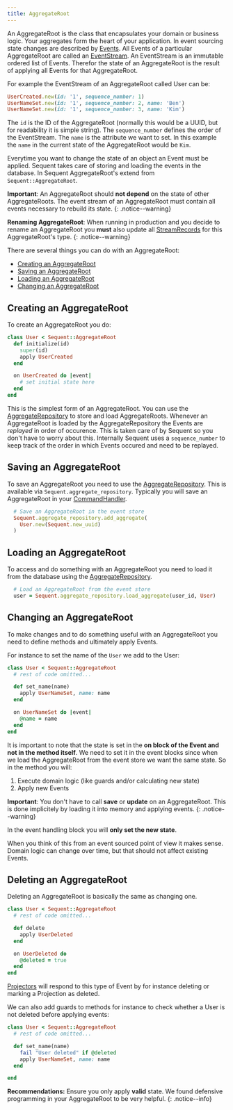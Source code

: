 ```yaml
---
title: AggregateRoot
---
```


An AggregateRoot is the class that encapsulates your domain or business logic. Your aggregates form the heart of your application.
In event sourcing state changes are described by [Events](event.html). All Events of a particular AggregateRoot are called an [EventStream](event_stream.html). An EventStream is an immutable ordered list of Events.
Therefor the state of an AggregateRoot is the result of applying all Events for that AggregateRoot.

For example the EventStream of an AggregateRoot called User can be:
```ruby
UserCreated.new(id: '1', sequence_number: 1)
UserNameSet.new(id: '1', sequence_number: 2, name: 'Ben')
UserNameSet.new(id: '1', sequence_number: 3, name: 'Kim')
```

The `id` is the ID of the AggregateRoot (normally this would be a UUID, but for readability it is simple string). The `sequence_number` defines the order of the EventStream. The `name` is the attribute we want to set. In this example the `name` in the current state of the AggregateRoot would be `Kim`.

Everytime you want to change the state of an object an Event must be applied. Sequent takes care of storing and
loading the events in the database. In Sequent AggregateRoot's extend from `Sequent::AggregateRoot`.

**Important**: An AggregateRoot should **not depend** on the state of other AggregateRoots. The event stream
of an AggregateRoot must contain all events necessary to rebuild its state.
{: .notice--warning}

**Renaming AggregateRoot**: When running in production and you decide to rename an AggregateRoot you **must** also
update all [StreamRecords](event_store.html#stream_records) for this AggregateRoot's type.
{: .notice--warning}

There are several things you can do with an AggregateRoot:

- [Creating an AggregateRoot](#creating-an-aggregateroot)
- [Saving an AggregateRoot](#saving-an-aggregateroot)
- [Loading an AggregateRoot](#loading-an-aggregateroot)
- [Changing an AggregateRoot](#changing-an-aggregateroot)

## Creating an AggregateRoot

To create an AggregateRoot you do:

```ruby
class User < Sequent::AggregateRoot
  def initialize(id)
    super(id)
    apply UserCreated
  end

  on UserCreated do |event|
    # set initial state here
  end
end
```

This is the simplest form of an AggregateRoot. You can use the [AggregateRepository](aggregate-repository.html) to store and
load AggregateRoots. Whenever an AggregateRoot is loaded by the AggregateRepository the Events are _replayed_ in order
of occurence. This is taken care of by Sequent so you don't have to worry about this. Internally Sequent uses a `sequence_number` to
keep track of the order in which Events occured and need to be replayed.

## Saving an AggregateRoot

To save an AggregateRoot you need to use the [AggregateRepository](aggregate-repository.html). This is available
via `Sequent.aggregate_repository`. Typically you will save an AggregateRoot in your [CommandHandler](command-handler.html).

```ruby
  # Save an AggregateRoot in the event store
  Sequent.aggregate_repository.add_aggregate(
    User.new(Sequent.new_uuid)
  )
```


## Loading an AggregateRoot

To access and do something with an AggregateRoot you need to load it from the database using the [AggregateRepository](aggregate-repository.html).

```ruby
  # Load an AggregateRoot from the event store
  user = Sequent.aggregate_repository.load_aggregate(user_id, User)
```

## Changing an AggregateRoot

To make changes and to do something useful with an AggregateRoot you need to define methods and ultimately apply Events.

For instance to set the name of the `User` we add to the User:

```ruby
class User < Sequent::AggregateRoot
  # rest of code omitted...

  def set_name(name)
    apply UserNameSet, name: name
  end

  on UserNameSet do |event|
    @name = name
  end
end
```

It is important to note that the state is set in the **on block of the Event and not in the method itself**.
We need to set it in the event blocks since when we load the AggregateRoot from the event store
we want the same state. So in the method you will:

1. Execute domain logic (like guards and/or calculating new state)
2. Apply new Events

**Important**: You don't have to call **save** or **update** on an AggregateRoot. This is done implicitely by loading
it into memory and applying events.
{: .notice--warning}

In the event handling block you will **only set the new state**.

When you think of this from an event sourced point of view it makes sense.
Domain logic can change over time, but that should not affect existing Events.

## Deleting an AggregateRoot

Deleting an AggregateRoot is basically the same as changing one.


```ruby
class User < Sequent::AggregateRoot
  # rest of code omitted...

  def delete
    apply UserDeleted
  end

  on UserDeleted do
    @deleted = true
  end
end
```

[Projectors](projector.html) will respond to this type of Event by for instance deleting or marking a Projection as deleted.

We can also add guards to methods for instance to check whether a User is not deleted before applying events:

```ruby
class User < Sequent::AggregateRoot
  # rest of code omitted...

  def set_name(name)
    fail "User deleted" if @deleted
    apply UserNameSet, name: name
  end

end
```


**Recommendations:**
Ensure you only apply **valid** state. We found defensive programming in your AggregateRoot to be very helpful.
{: .notice--info}

